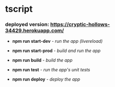 # tscript

### deployed version: https://cryptic-hollows-34429.herokuapp.com/


* **npm run start-dev** - *run the app (livereload)*

* **npm run start-prod** - *build and run the app*

* **npm run build** - *build the app*

* **npm run test** - *run the app's unit tests*

* **npm run deploy** - *deploy the app*


